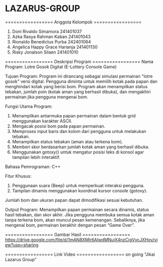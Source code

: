 # LAZARUS-GROUP

================= Anggota Kelompok =================
1. Doni Rivaldo Simamora          241401037
2. Azka Rasya Rahman Kaban	      241401043
3. Rionaldo Benedictus Purba	    242401064
4. Angelica Happy Grace Harianja	241401130
5. Risky Jonalson Silaen	        241401010

================= Deskripsi Program =================
Nama Program: Lotre Gosok Digital (E-Lottery Console Game)

Tujuan Program:
Program ini dirancang sebagai simulasi permainan "lotre gosok" versi digital. Pengguna diminta untuk memilih kotak pada papan dan menghindari kotak yang berisi bom. Program akan menampilkan status tebakan, jumlah poin (kotak aman yang berhasil dibuka), dan mengakhiri permainan jika pengguna mengenai bom.

Fungsi Utama Program:
1. Menampilkan antarmuka papan permainan dalam bentuk grid menggunakan karakter ASCII.
2. Mengacak posisi bom pada papan permainan.
3. Memproses input baris dan kolom dari pengguna untuk melakukan tebakan.
4. Menampilkan status tebakan (aman atau terkena bom).
5. Memberi skor berdasarkan jumlah kotak aman yang berhasil dibuka.
6. Menggunakan gotoxy() untuk mengatur posisi teks di konsol agar tampilan lebih interaktif.

Bahasa Pemrograman: C++

Fitur Khusus:
1. Penggunaan suara (Beep) untuk memperkuat interaksi pengguna.
2. Tampilan dinamis menggunakan koordinat kursor console (gotoxy).

Jumlah bom dan ukuran papan dapat dimodifikasi sesuai kebutuhan.

Output Program:
Menampilkan papan permainan secara dinamis, status hasil tebakan, dan skor akhir. Jika pengguna membuka semua kotak aman tanpa terkena bom, akan muncul pesan kemenangan. Sebaliknya, jika mengenai bom, permainan berakhir dengan pesan “Game Over”.

================= Gambar Hasil =================
https://drive.google.com/file/d/1mAN8XMlr6AlwdMNujX4nzCigVvcJXHov/view?usp=sharing

================= Link Video =================
on going "Jikai Lazarus Group"
